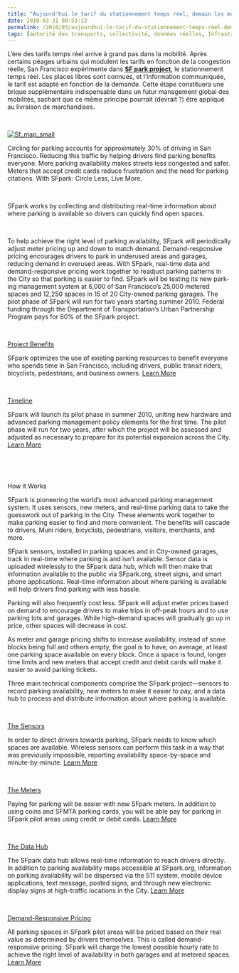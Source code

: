 ```yaml
---
title: "Aujourd'hui le tarif du stationnement temps réel, demain les mobilités"
date: 2010-03-31 09:53:13
permalink: /2010/03/aujourdhui-le-tarif-du-stationnement-temps-reel-demain-les-mobilites.html
tags: [autorité des transports, collectivité, données réelles, Infrastructure, internet, partage de données, partage de la voirie, stationnement]
---
```


<p class="MsoNormal"><span>L’ère des tarifs temps réel arrive à grand pas dans la mobilité. Après certains péages urbains qui modulent les tarifs en fonction de la congestion réelle, San Francisco expérimente dans <strong><span style="text-decoration: underline"><a href="http://sfpark.org/" target="_blank">SF park project</a></span></strong>, le stationnement temps réel. Les places libres sont connues, et l’information communiquée, le tarif est adapté en fonction de la demande. Cette étape constituera une brique supplémentaire indispensable dans un futur management global des mobilités, sachant que ce même principe pourrait (devrait ?) être appliqué au livraison de marchandises.</span></p> <p class="MsoNormal"><span> </span></p> <p class="MsoNormal"><span><a href="https://gabrielplassat.github.io/transportsdufutur/wp-content/uploads/sites/6/old/6a0120a66d2ad4970b01311000364b970c-pi.gif" rel="lightbox"><img alt="Sf_map_small" border="0" class="asset asset-image at-xid-6a0120a66d2ad4970b01311000364b970c " src="/wp-content/uploads/sites/6/old/6a0120a66d2ad4970b01311000364b970c-pi.gif" title="Sf_map_small" /></a> <br /> </span></p>  <!--more-->  <p class="MsoNormal"><span>Circling for parking accounts for approximately 30% of driving in San Francisco. Reducing this traffic by helping drivers find parking benefits everyone. More parking availability makes streets less congested and safer. Meters that accept credit cards reduce frustration and the need for parking citations. With SFpark: Circle Less, Live More. </span></p> <p class="MsoNormal"><span> </span></p> <p class="MsoNormal"><span>SFpark works by collecting and distributing real-time information about where parking is available so drivers can quickly find open spaces. </span></p> <p class="MsoNormal"><span> </span></p> <p class="MsoNormal"><span lang="EN-GB">To help achieve the right level of parking availability, SFpark will periodically adjust meter pricing up and down to match demand. </span><span>Demand-responsive pricing encourages drivers to park in underused areas and garages, reducing demand in overused areas. With SFpark, real-time data and demand-responsive pricing work together to readjust parking patterns in the City so that parking is easier to find. </span><span lang="EN-GB">SFpark will be testing its new parking management system at 6,000 of </span><span lang="EN-GB">San Francisco</span><span lang="EN-GB">’s 25,000 metered spaces and 12,250 spaces in 15 of 20 City-owned parking garages. </span><span>The pilot phase of SFpark will run for two years starting summer 2010. </span><span lang="EN-GB">Federal funding through the Department of Transportation’s Urban Partnership Program pays for 80% of the SFpark project. </span></p> <p class="MsoNormal"><span lang="EN-GB"> </span></p> <p class="MsoNormal"><span><a href="http://sfpark.org/?page_id=1069" title="See Project Benefits Page">Project Benefits</a></span></p> <p class="MsoNormal"><span>SFpark optimizes the use of existing parking resources to benefit everyone who spends time in San Francisco, including drivers, public transit riders, bicyclists, pedestrians, and business owners. <a href="http://sfpark.org/?page_id=1069" title="Learn More About Project Benefits">Learn More</a> </span></p> <p class="MsoNormal"><span> </span></p> <p class="MsoNormal"><span><a href="http://sfpark.org/?page_id=79" title="See Timeline Page">Timeline</a></span></p> <p class="MsoNormal"><span>SFpark will launch its pilot phase in summer 2010, uniting new hardware and advanced parking management policy elements for the first time. The pilot phase will run for two years, after which the project will be assessed and adjusted as necessary to prepare for its potential expansion across the City. <a href="http://sfpark.org/?page_id=79" title="Learn More About Timeline">Learn More</a> </span></p> <p class="MsoNormal"><span> </span></p> <p class="MsoNormal"><span> </span></p> <p class="MsoNormal"><span>How it Works</span></p> <p class="MsoNormal"><span>SFpark is pioneering the world’s most advanced parking management system. It uses sensors, new meters, and real-time parking data to take the guesswork out of parking in the City. These elements work together to make parking easier to find and more convenient. The benefits will cascade to drivers, Muni riders, bicyclists, pedestrians, visitors, merchants, and more.</span></p> <p class="MsoNormal"><span>SFpark sensors, installed in parking spaces and in City-owned garages, track in real-time where parking is and isn’t available. Sensor data is uploaded wirelessly to the SFpark data hub, which will then make that information available to the public via SFpark.org, street signs, and smart phone applications. Real-time information about where parking is available will help drivers find parking with less hassle. </span></p> <p class="MsoNormal"><span>Parking will also frequently cost less. SFpark will adjust meter prices based on demand to encourage drivers to make trips in off-peak hours and to use parking lots and garages. While high-demand spaces will gradually go up in price, other spaces will decrease in cost. </span></p> <p class="MsoNormal"><span>As meter and garage pricing shifts to increase availability, instead of some blocks being full and others empty, the goal is to have, on average, at least one parking space available on every block. Once a space is found, longer time limits and new meters that accept credit and debit cards will make it easier to avoid parking tickets. </span></p> <p class="MsoNormal"><span>Three main technical components comprise the SFpark project—sensors to record parking availability, new meters to make it easier to pay, and a data hub to process and distribute information about where parking is available.</span></p> <p class="MsoNormal"><span> </span></p> <p class="MsoNormal"><span><a href="http://sfpark.org/?page_id=93" title="See The Sensors Page">The Sensors</a></span></p> <p class="MsoNormal"><span>In order to direct drivers towards parking, SFpark needs to know which spaces are available. Wireless sensors can perform this task in a way that was previously impossible, reporting availability space-by-space and minute-by-minute. <a href="http://sfpark.org/?page_id=93" title="Learn More About The Sensors">Learn More</a> </span></p> <p class="MsoNormal"><span> </span></p> <p class="MsoNormal"><span><a href="http://sfpark.org/?page_id=96" title="See The Meters Page">The Meters</a></span></p> <p class="MsoNormal"><span>Paying for parking will be easier with new SFpark meters. In addition to using coins and SFMTA parking cards, you will be able pay for parking in SFpark pilot areas using credit or debit cards. <a href="http://sfpark.org/?page_id=96" title="Learn More About The Meters">Learn More</a> </span></p> <p class="MsoNormal"><span> </span></p> <p class="MsoNormal"><span><a href="http://sfpark.org/?page_id=99" title="See The Data Hub Page">The Data Hub</a></span></p> <p class="MsoNormal"><span>The SFpark data hub allows real-time information to reach drivers directly. In addition to parking availability maps accessible at SFpark.org, information on parking availability will be dispersed via the 511 system, mobile device applications, text message, posted signs, and through new electronic display signs at high-traffic locations in the City. <a href="http://sfpark.org/?page_id=99" title="Learn More About The Data Hub">Learn More</a> </span></p> <p class="MsoNormal"><span> </span></p> <p class="MsoNormal"><span><a href="http://sfpark.org/?page_id=424" title="See Demand-Responsive Pricing Page">Demand-Responsive Pricing</a></span></p> <p class="MsoNormal"><span>All parking spaces in SFpark pilot areas will be priced based on their real value as determined by drivers themselves. This is called demand-responsive pricing. SFpark will charge the lowest possible hourly rate to achieve the right level of availability in both garages and at metered spaces. <a href="http://sfpark.org/?page_id=424" title="Learn More About Demand-Responsive Pricing">Learn More</a> </span></p>

